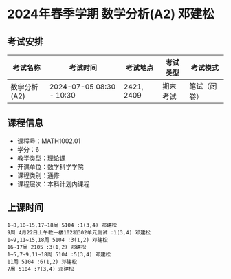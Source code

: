 # 2024年春季学期 数学分析(A2) 邓建松




## 考试安排

| 考试名称 | 考试时间 | 考试地点 | 考试类型 | 考试模式 |
| -------- | -------- | -------- | -------- | -------- |
| 数学分析(A2) | 2024-07-05 08:30 - 10:30 | 2421, 2409 | 期末考试 | 笔试（闭卷） |





## 课程信息

- 课程号：MATH1002.01
- 学分：6
- 教学类型：理论课
- 开课单位：数学科学学院
- 课程类别：通修
- 课程层次：本科计划内课程

## 上课时间

```
1~8,10~15,17~18周 5104 :1(3,4) 邓建松
9周 4月22日上午教一楼102和302单元测试 :1(3,4) 邓建松
1~9,11~15,18周 5104 :3(1,2) 邓建松
16~17周 2105 :3(1,2) 邓建松
1~5,7~9,11~18周 5104 :5(3,4) 邓建松
11周 5104 :6(1,2) 邓建松
7周 5104 :7(3,4) 邓建松
```

